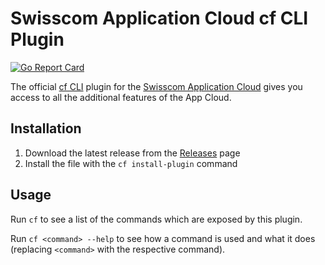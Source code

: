# Swisscom Application Cloud cf CLI Plugin

[![Go Report Card](https://goreportcard.com/badge/github.com/swisscom/appcloud-cf-cli-plugin)](https://goreportcard.com/report/github.com/swisscom/appcloud-cf-cli-plugin)

The official [cf CLI](https://github.com/cloudfoundry/cli) plugin for the [Swisscom Application Cloud](https://developer.swisscom.com) gives you access to all the additional features of the App Cloud.

## Installation

1. Download the latest release from the [Releases](https://github.com/swisscom/appcloud-cf-cli-plugin/releases) page
1. Install the file with the `cf install-plugin` command

## Usage

Run `cf` to see a list of the commands which are exposed by this plugin.

Run `cf <command> --help` to see how a command is used and what it does (replacing `<command>` with the respective command).
